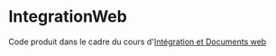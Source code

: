 # IntegrationWeb

Code produit dans le cadre du cours d'[Intégration et Documents web](https://arche.univ-lorraine.fr/course/view.php?id=9848 "Ouvrir sur Arches")
